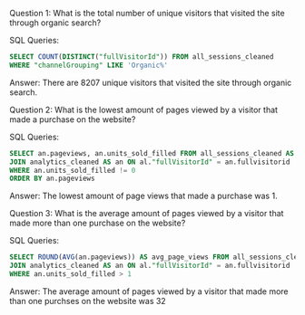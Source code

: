 Question 1: 
What is the total number of unique visitors that visited the site through organic search?

SQL Queries:
```SQL
SELECT COUNT(DISTINCT("fullVisitorId")) FROM all_sessions_cleaned
WHERE "channelGrouping" LIKE 'Organic%'
```
Answer: 
There are 8207 unique visitors that visited the site through organic search.


Question 2: 
What is the lowest amount of pages viewed by a visitor that made a purchase on the website?

SQL Queries:
```SQL
SELECT an.pageviews, an.units_sold_filled FROM all_sessions_cleaned AS al
JOIN analytics_cleaned AS an ON al."fullVisitorId" = an.fullvisitorid
WHERE an.units_sold_filled != 0
ORDER BY an.pageviews
```
Answer:
The lowest amount of page views that made a purchase was 1.


Question 3: 
What is the average amount of pages viewed by a visitor that made more than one purchase on the website?

SQL Queries:
```SQL
SELECT ROUND(AVG(an.pageviews)) AS avg_page_views FROM all_sessions_cleaned AS al
JOIN analytics_cleaned AS an ON al."fullVisitorId" = an.fullvisitorid
WHERE an.units_sold_filled > 1
```
Answer:
The average amount of pages viewed by a visitor that made more than one purchses on the website was 32


